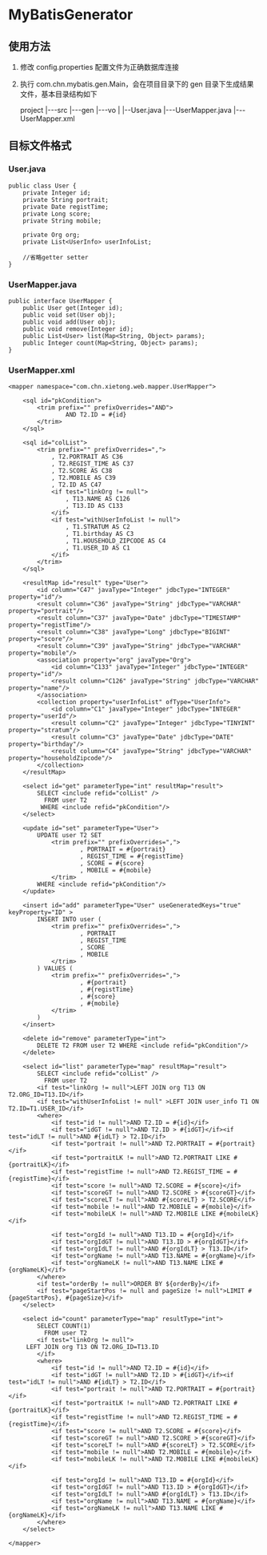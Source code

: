 MyBatisGenerator
================

使用方法
-----
1. 修改 config.properties 配置文件为正确数据库连接
2. 执行 com.chn.mybatis.gen.Main，会在项目目录下的 gen 目录下生成结果文件，基本目录结构如下
   

    project
    |---src
    |---gen
       |---vo
       |   |--User.java
       |---UserMapper.java
       |---UserMapper.xml

目标文件格式
-------
### User.java ###
	
	public class User {
	    private Integer id;
	    private String portrait;
	    private Date registTime;
	    private Long score;
	    private String mobile;
	    
	    private Org org;
	    private List<UserInfo> userInfoList;

        //省略getter setter
    }

### UserMapper.java ###

	public interface UserMapper {
	    public User get(Integer id);
	    public void set(User obj);
	    public void add(User obj);
	    public void remove(Integer id);
	    public List<User> list(Map<String, Object> params);
	    public Integer count(Map<String, Object> params);
	}

### UserMapper.xml ###

	<mapper namespace="com.chn.xietong.web.mapper.UserMapper">
    
	    <sql id="pkCondition">
	        <trim prefix="" prefixOverrides="AND">
	                AND T2.ID = #{id}
	        </trim>
	    </sql>
	    
	    <sql id="colList">
	        <trim prefix="" prefixOverrides=",">
	            , T2.PORTRAIT AS C36
	            , T2.REGIST_TIME AS C37
	            , T2.SCORE AS C38
	            , T2.MOBILE AS C39
	            , T2.ID AS C47
	            <if test="linkOrg != null">
	                , T13.NAME AS C126
	                , T13.ID AS C133
	            </if>
	            <if test="withUserInfoList != null">
	                , T1.STRATUM AS C2
	                , T1.birthday AS C3
	                , T1.HOUSEHOLD_ZIPCODE AS C4
	                , T1.USER_ID AS C1
	            </if>
	        </trim>
	    </sql>
	    
	    <resultMap id="result" type="User">
	        <id column="C47" javaType="Integer" jdbcType="INTEGER" property="id"/>
	        <result column="C36" javaType="String" jdbcType="VARCHAR" property="portrait"/>
	        <result column="C37" javaType="Date" jdbcType="TIMESTAMP" property="registTime"/>
	        <result column="C38" javaType="Long" jdbcType="BIGINT" property="score"/>
	        <result column="C39" javaType="String" jdbcType="VARCHAR" property="mobile"/>
	        <association property="org" javaType="Org">
	            <id column="C133" javaType="Integer" jdbcType="INTEGER" property="id"/>
	            <result column="C126" javaType="String" jdbcType="VARCHAR" property="name"/>
	        </association>
	        <collection property="userInfoList" ofType="UserInfo">
	            <id column="C1" javaType="Integer" jdbcType="INTEGER" property="userId"/>
	            <result column="C2" javaType="Integer" jdbcType="TINYINT" property="stratum"/>
	            <result column="C3" javaType="Date" jdbcType="DATE" property="birthday"/>
	            <result column="C4" javaType="String" jdbcType="VARCHAR" property="householdZipcode"/>
	        </collection>
	    </resultMap>
	    
	    <select id="get" parameterType="int" resultMap="result">
	        SELECT <include refid="colList" />
	          FROM user T2 
	         WHERE <include refid="pkCondition"/>
	    </select>
	    
	    <update id="set" parameterType="User">
	        UPDATE user T2 SET 
	            <trim prefix="" prefixOverrides=",">
	                    , PORTRAIT = #{portrait}
	                    , REGIST_TIME = #{registTime}
	                    , SCORE = #{score}
	                    , MOBILE = #{mobile}
	            </trim>
	        WHERE <include refid="pkCondition"/>
	    </update>
	    
	    <insert id="add" parameterType="User" useGeneratedKeys="true" keyProperty="ID" >
	        INSERT INTO user (
	            <trim prefix="" prefixOverrides=",">
	                    , PORTRAIT
	                    , REGIST_TIME
	                    , SCORE
	                    , MOBILE
	            </trim>
	        ) VALUES (
	            <trim prefix="" prefixOverrides=",">
	                    , #{portrait}
	                    , #{registTime}
	                    , #{score}
	                    , #{mobile}
	            </trim>
	        )
	    </insert>
	    
	    <delete id="remove" parameterType="int">
	        DELETE T2 FROM user T2 WHERE <include refid="pkCondition"/>
	    </delete>
	    
	    <select id="list" parameterType="map" resultMap="result">
	        SELECT <include refid="colList" />
	          FROM user T2
	        <if test="linkOrg != null">LEFT JOIN org T13 ON T2.ORG_ID=T13.ID</if>
	        <if test="withUserInfoList != null" >LEFT JOIN user_info T1 ON T2.ID=T1.USER_ID</if>
	        <where>
	            <if test="id != null">AND T2.ID = #{id}</if>
	            <if test="idGT != null">AND T2.ID > #{idGT}</if><if test="idLT != null">AND #{idLT} > T2.ID</if>
	            <if test="portrait != null">AND T2.PORTRAIT = #{portrait}</if>
	            <if test="portraitLK != null">AND T2.PORTRAIT LIKE #{portraitLK}</if>
	            <if test="registTime != null">AND T2.REGIST_TIME = #{registTime}</if>
	            <if test="score != null">AND T2.SCORE = #{score}</if>
	            <if test="scoreGT != null">AND T2.SCORE > #{scoreGT}</if>
	            <if test="scoreLT != null">AND #{scoreLT} > T2.SCORE</if>
	            <if test="mobile != null">AND T2.MOBILE = #{mobile}</if>
	            <if test="mobileLK != null">AND T2.MOBILE LIKE #{mobileLK}</if>
	            
	            <if test="orgId != null">AND T13.ID = #{orgId}</if>
	            <if test="orgIdGT != null">AND T13.ID > #{orgIdGT}</if>
	            <if test="orgIdLT != null">AND #{orgIdLT} > T13.ID</if>
	            <if test="orgName != null">AND T13.NAME = #{orgName}</if>
	            <if test="orgNameLK != null">AND T13.NAME LIKE #{orgNameLK}</if>
	        </where>
	        <if test="orderBy != null">ORDER BY ${orderBy}</if>
	        <if test="pageStartPos != null and pageSize != null">LIMIT #{pageStartPos}, #{pageSize}</if>
	    </select>
	    
	    <select id="count" parameterType="map" resultType="int">
	        SELECT COUNT(1) 
	          FROM user T2
	        <if test="linkOrg != null">
	     LEFT JOIN org T13 ON T2.ORG_ID=T13.ID
	        </if>
	        <where>
	            <if test="id != null">AND T2.ID = #{id}</if>
	            <if test="idGT != null">AND T2.ID > #{idGT}</if><if test="idLT != null">AND #{idLT} > T2.ID</if>
	            <if test="portrait != null">AND T2.PORTRAIT = #{portrait}</if>
	            <if test="portraitLK != null">AND T2.PORTRAIT LIKE #{portraitLK}</if>
	            <if test="registTime != null">AND T2.REGIST_TIME = #{registTime}</if>
	            <if test="score != null">AND T2.SCORE = #{score}</if>
	            <if test="scoreGT != null">AND T2.SCORE > #{scoreGT}</if>
	            <if test="scoreLT != null">AND #{scoreLT} > T2.SCORE</if>
	            <if test="mobile != null">AND T2.MOBILE = #{mobile}</if>
	            <if test="mobileLK != null">AND T2.MOBILE LIKE #{mobileLK}</if>
	            
	            <if test="orgId != null">AND T13.ID = #{orgId}</if>
	            <if test="orgIdGT != null">AND T13.ID > #{orgIdGT}</if>
	            <if test="orgIdLT != null">AND #{orgIdLT} > T13.ID</if>
	            <if test="orgName != null">AND T13.NAME = #{orgName}</if>
	            <if test="orgNameLK != null">AND T13.NAME LIKE #{orgNameLK}</if>
	        </where>
	    </select>
	    
	</mapper>